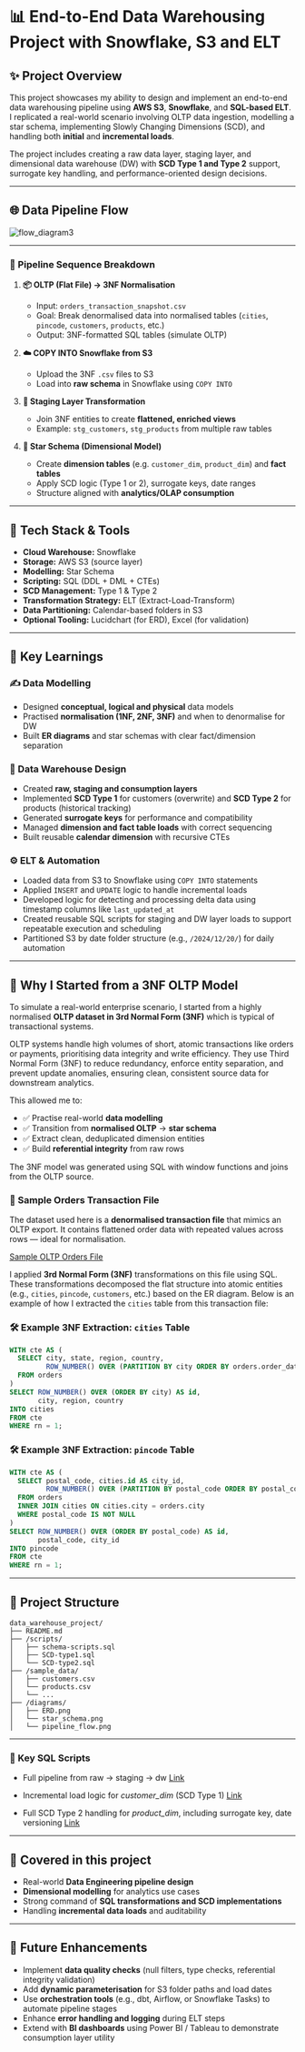 # 📊 End-to-End Data Warehousing Project with Snowflake, S3 and ELT

## ✨ Project Overview

This project showcases my ability to design and implement an end-to-end data warehousing pipeline using **AWS S3**, **Snowflake**, and **SQL-based ELT**. I replicated a real-world scenario involving OLTP data ingestion, modelling a star schema, implementing Slowly Changing Dimensions (SCD), and handling both **initial** and **incremental loads**.

The project includes creating a raw data layer, staging layer, and dimensional data warehouse (DW) with **SCD Type 1 and Type 2** support, surrogate key handling, and performance-oriented design decisions.

---

## 🌐 Data Pipeline Flow

![flow_diagram3](https://github.com/user-attachments/assets/0bbb009f-b5f2-4574-8eed-7d40125e7d65)

---

### 🔁 Pipeline Sequence Breakdown

1. **📦 OLTP (Flat File) → 3NF Normalisation**

   * Input: `orders_transaction_snapshot.csv`
   * Goal: Break denormalised data into normalised tables (`cities`, `pincode`, `customers`, `products`, etc.)
   * Output: 3NF-formatted SQL tables (simulate OLTP)

2. **☁️ COPY INTO Snowflake from S3**

   * Upload the 3NF `.csv` files to S3
   * Load into **raw schema** in Snowflake using `COPY INTO`

3. **🔄 Staging Layer Transformation**

   * Join 3NF entities to create **flattened, enriched views**
   * Example: `stg_customers`, `stg_products` from multiple raw tables

4. **🌟 Star Schema (Dimensional Model)**

   * Create **dimension tables** (e.g. `customer_dim`, `product_dim`) and **fact tables**
   * Apply SCD logic (Type 1 or 2), surrogate keys, date ranges
   * Structure aligned with **analytics/OLAP consumption**

---

## 🔧 Tech Stack & Tools

* **Cloud Warehouse:** Snowflake
* **Storage:** AWS S3 (source layer)
* **Modelling:** Star Schema
* **Scripting:** SQL (DDL + DML + CTEs)
* **SCD Management:** Type 1 & Type 2
* **Transformation Strategy:** ELT (Extract-Load-Transform)
* **Data Partitioning:** Calendar-based folders in S3
* **Optional Tooling:** Lucidchart (for ERD), Excel (for validation)

---

## 🤝 Key Learnings

### ✍️ Data Modelling

* Designed **conceptual, logical and physical** data models
* Practised **normalisation (1NF, 2NF, 3NF)** and when to denormalise for DW
* Built **ER diagrams** and star schemas with clear fact/dimension separation

### 📁 Data Warehouse Design

* Created **raw, staging and consumption layers**
* Implemented **SCD Type 1** for customers (overwrite) and **SCD Type 2** for products (historical tracking)
* Generated **surrogate keys** for performance and compatibility
* Managed **dimension and fact table loads** with correct sequencing
* Built reusable **calendar dimension** with recursive CTEs

### ⚙️ ELT & Automation

* Loaded data from S3 to Snowflake using `COPY INTO` statements
* Applied `INSERT` and `UPDATE` logic to handle incremental loads
* Developed logic for detecting and processing delta data using timestamp columns like `last_updated_at`
* Created reusable SQL scripts for staging and DW layer loads to support repeatable execution and scheduling
* Partitioned S3 by date folder structure (e.g., `/2024/12/20/`) for daily automation

---

## 🧱 Why I Started from a 3NF OLTP Model

To simulate a real-world enterprise scenario, I started from a highly normalised **OLTP dataset in 3rd Normal Form (3NF)** which is typical of transactional systems.

OLTP systems handle high volumes of short, atomic transactions like orders or payments, prioritising data integrity and write efficiency. They use Third Normal Form (3NF) to reduce redundancy, enforce entity separation, and prevent update anomalies, ensuring clean, consistent source data for downstream analytics.

This allowed me to:
- ✅ Practise real-world **data modelling**
- ✅ Transition from **normalised OLTP** → **star schema**
- ✅ Extract clean, deduplicated dimension entities
- ✅ Build **referential integrity** from raw rows

The 3NF model was generated using SQL with window functions and joins from the OLTP source.

### 📂 Sample Orders Transaction File
The dataset used here is a **denormalised transaction file** that mimics an OLTP export. It contains flattened order data with repeated values across rows — ideal for normalisation.

[Sample OLTP Orders File](./sample_data/orders_transaction_snapshot.csv)

I applied **3rd Normal Form (3NF)** transformations on this file using SQL. These transformations decomposed the flat structure into atomic entities (e.g., `cities`, `pincode`, `customers`, etc.) based on the ER diagram. Below is an example of how I extracted the `cities` table from this transaction file:

### 🛠 Example 3NF Extraction: `cities` Table
```sql
WITH cte AS (
  SELECT city, state, region, country,
         ROW_NUMBER() OVER (PARTITION BY city ORDER BY orders.order_date) AS rn
  FROM orders
)
SELECT ROW_NUMBER() OVER (ORDER BY city) AS id,
       city, region, country
INTO cities
FROM cte
WHERE rn = 1;
```
### 🛠 Example 3NF Extraction: `pincode` Table
```sql
WITH cte AS (
  SELECT postal_code, cities.id AS city_id,
         ROW_NUMBER() OVER (PARTITION BY postal_code ORDER BY postal_code) AS rn
  FROM orders
  INNER JOIN cities ON cities.city = orders.city
  WHERE postal_code IS NOT NULL
)
SELECT ROW_NUMBER() OVER (ORDER BY postal_code) AS id,
       postal_code, city_id
INTO pincode
FROM cte
WHERE rn = 1;
```

---

## 📄 Project Structure

```
data_warehouse_project/
├── README.md
├── /scripts/
│   ├── schema-scripts.sql
│   ├── SCD-type1.sql
│   └── SCD-type2.sql
├── /sample_data/
│   ├── customers.csv
│   └── products.csv
│   └── ...
├── /diagrams/
│   ├── ERD.png
│   └── star_schema.png
│   └── pipeline_flow.png

```

---

### 📜 Key SQL Scripts
* Full pipeline from raw → staging → dw  [Link](./scripts/schema-scripts.sql)

* Incremental load logic for *customer_dim* (SCD Type 1)  [Link](./scripts/SCD-type1.sql)

* Full SCD Type 2 handling for *product_dim*, including surrogate key, date versioning  [Link](./scripts/SCD-type2.sql)

---

## 🌟 Covered in this project

* Real-world **Data Engineering pipeline design**
* **Dimensional modelling** for analytics use cases
* Strong command of **SQL transformations and SCD implementations**
* Handling **incremental data loads** and auditability

---

## 🚀 Future Enhancements

* Implement **data quality checks** (null filters, type checks, referential integrity validation)
* Add **dynamic parameterisation** for S3 folder paths and load dates
* Use **orchestration tools** (e.g., dbt, Airflow, or Snowflake Tasks) to automate pipeline stages
* Enhance **error handling and logging** during ELT steps
* Extend with **BI dashboards** using Power BI / Tableau to demonstrate consumption layer utility
